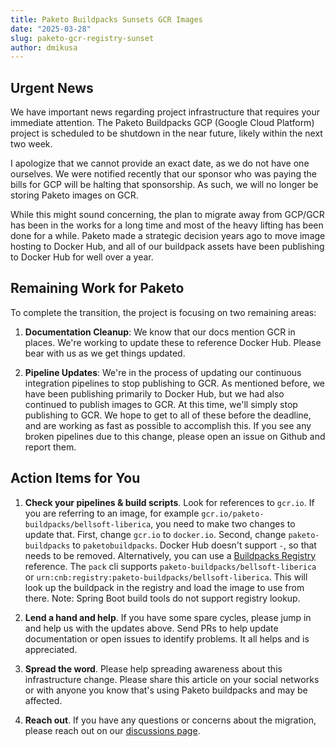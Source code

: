 ```yaml
---
title: Paketo Buildpacks Sunsets GCR Images
date: "2025-03-28"
slug: paketo-gcr-registry-sunset
author: dmikusa
---
```


## Urgent News

We have important news regarding project infrastructure that requires your immediate attention. The Paketo Buildpacks GCP (Google Cloud Platform) project is scheduled to be shutdown in the near future, likely within the next two week.

I apologize that we cannot provide an exact date, as we do not have one ourselves. We were notified recently that our sponsor who was paying the bills for GCP will be halting that sponsorship. As such, we will no longer be storing Paketo images on GCR.

While this might sound concerning, the plan to migrate away from GCP/GCR has been in the works for a long time and most of the heavy lifting has been done for a while. Paketo made a strategic decision years ago to move image hosting to Docker Hub, and all of our buildpack assets have been publishing to Docker Hub for well over a year.

## Remaining Work for Paketo

To complete the transition, the project is focusing on two remaining areas:

1. **Documentation Cleanup**: We know that our docs mention GCR in places. We're working to update these to reference Docker Hub. Please bear with us as we get things updated.

2. **Pipeline Updates**: We're in the process of updating our continuous integration pipelines to stop publishing to GCR. As mentioned before, we have been publishing primarily to Docker Hub, but we had also continued to publish images to GCR. At this time, we'll simply stop publishing to GCR. We hope to get to all of these before the deadline, and are working as fast as possible to accomplish this. If you see any broken pipelines due to this change, please open an issue on Github and report them.

## Action Items for You

1. **Check your pipelines & build scripts**. Look for references to `gcr.io`. If you are referring to an image, for example `gcr.io/paketo-buildpacks/bellsoft-liberica`, you need to make two changes to update that. First, change `gcr.io` to `docker.io`. Second, change `paketo-buildpacks` to `paketobuildpacks`. Docker Hub doesn't support `-`, so that needs to be removed. Alternatively, you can use a [Buildpacks Registry](https://registry.buildpacks.io/) reference. The `pack` cli supports `paketo-buildpacks/bellsoft-liberica` or `urn:cnb:registry:paketo-buildpacks/bellsoft-liberica`. This will look up the buildpack in the registry and load the image to use from there. Note: Spring Boot build tools do not support registry lookup.

2. **Lend a hand and help**. If you have some spare cycles, please jump in and help us with the updates above. Send PRs to help update documentation or open issues to identify problems. It all helps and is appreciated.

3. **Spread the word**. Please help spreading awareness about this infrastructure change. Please share this article on your social networks or with anyone you know that's using Paketo buildpacks and may be affected.

4. **Reach out**. If you have any questions or concerns about the migration, please reach out on our [discussions page](https://github.com/orgs/paketo-buildpacks/discussions).
